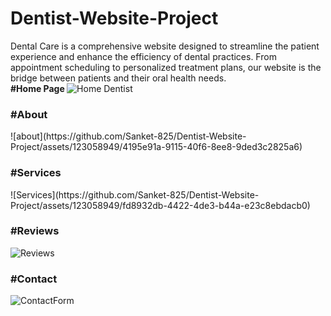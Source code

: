 # Dentist-Website-Project
Dental Care is a comprehensive website designed to streamline the patient experience and enhance the efficiency of dental practices. From appointment scheduling to personalized treatment plans, our website is the bridge between patients and their oral health needs. <br>
<strong> #Home Page </strong>
![Home Dentist](https://github.com/Sanket-825/Dentist-Website-Project/assets/123058949/092b276b-1e41-4dbf-aabd-e382b88628a7)
<h3><strong> #About </strong></h3>
![about](https://github.com/Sanket-825/Dentist-Website-Project/assets/123058949/4195e91a-9115-40f6-8ee8-9ded3c2825a6)

<h3><strong> #Services </strong></h3>
![Services](https://github.com/Sanket-825/Dentist-Website-Project/assets/123058949/fd8932db-4422-4de3-b44a-e23c8ebdacb0) 

<strong><h3> #Reviews </strong></h3>
![Reviews](https://github.com/Sanket-825/Dentist-Website-Project/assets/123058949/a4d62ea8-8f9f-4419-8b0f-34dc0284b1df)

<strong><h3> #Contact </strong></h3>
![ContactForm](https://github.com/Sanket-825/Dentist-Website-Project/assets/123058949/e63d3ef8-26e3-47e2-9ed3-3f80d1af1c07)
